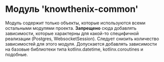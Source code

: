 # Модуль 'knowthenix-common'

Модуль содержит только объекты, которые используются всеми остальными модулями проекта. 
**Запрещено** сюда добавлять зависимости, которые характерны для какой-то специфичной реализации 
(Postgres, WebsocketSession). 
Следует снизить количество зависимостей для этого модуля. 
Допускается добавлять зависимости на базовые библиотеки типа kotlinx.datetime, kotlinx.coroutines и подобные.
